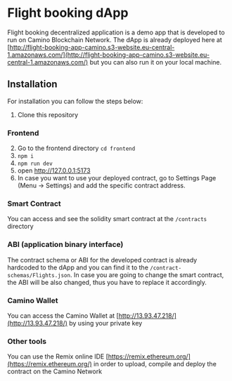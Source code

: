 # Flight booking dApp

Flight booking decentralized application is a demo app that is developed to run on Camino Blockchain Network. The dApp is already deployed here at [http://flight-booking-app-camino.s3-website.eu-central-1.amazonaws.com/](http://flight-booking-app-camino.s3-website.eu-central-1.amazonaws.com/) but you can also run it on your local machine.

## Installation

For installation you can follow the steps below:

1. Clone this repository

### Frontend

2. Go to the frontend directory `cd frontend`
3. `npm i`
4. `npm run dev`
5. open http://127.0.0.1:5173
6. In case you want to use your deployed contract, go to Settings Page (Menu -> Settings) and add the specific contract address.

### Smart Contract

You can access and see the solidity smart contract at the `/contracts` directory

### ABI (application binary interface)

The contract schema or ABI for the developed contract is already hardcoded to the dApp and you can find it to the `/contract-schemas/Flights.json`. In case you are going to change the smart contract, the ABI will be also changed, thus you have to replace it accordingly.

### Camino Wallet

You can access the Camino Wallet at [http://13.93.47.218/](http://13.93.47.218/) by using your private key

### Other tools

You can use the Remix online IDE [https://remix.ethereum.org/](https://remix.ethereum.org/) in order to upload, compile and deploy the contract on the Camino Network
